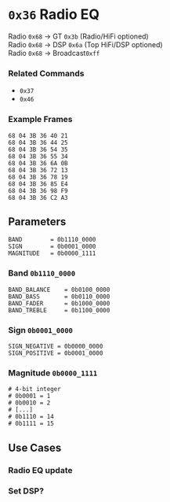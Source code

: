 # `0x36` Radio EQ

Radio `0x68` → GT `0x3b` (Radio/HiFi optioned)  
Radio `0x68` → DSP `0x6a` (Top HiFi/DSP optioned)  
Radio `0x68` → Broadcast`0xff`  

### Related Commands

- `0x37`
- `0x46`

### Example Frames

    68 04 3B 36 40 21
    68 04 3B 36 44 25
    68 04 3B 36 54 35
    68 04 3B 36 55 34
    68 04 3B 36 6A 0B
    68 04 3B 36 72 13
    68 04 3B 36 78 19
    68 04 3B 36 85 E4
    68 04 3B 36 98 F9
    68 04 3B 36 C2 A3

## Parameters

    BAND        = 0b1110_0000
    SIGN        = 0b0001_0000
    MAGNITUDE   = 0b0000_1111

### Band `0b1110_0000`

    BAND_BALANCE    = 0b0100_0000 
    BAND_BASS       = 0b0110_0000
    BAND_FADER      = 0b1000_0000
    BAND_TREBLE     = 0b1100_0000

### Sign `0b0001_0000`

    SIGN_NEGATIVE = 0b0000_0000
    SIGN_POSITIVE = 0b0001_0000

### Magnitude `0b0000_1111`

    # 4-bit integer
    # 0b0001 = 1
    # 0b0010 = 2
    # [...]
    # 0b1110 = 14
    # 0b1111 = 15

## Use Cases

### Radio EQ update

### Set DSP?